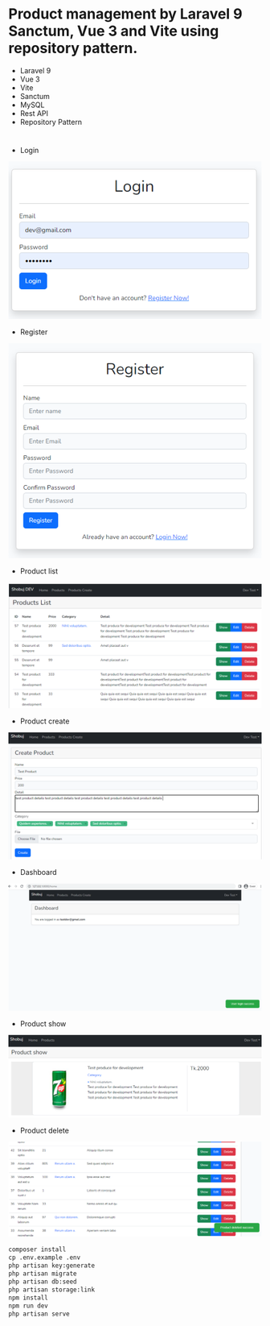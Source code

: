 # Product management by Laravel 9 Sanctum, Vue 3 and Vite using repository pattern.

- Laravel 9
- Vue 3
- Vite
- Sanctum
- MySQL
- Rest API
- Repository Pattern
#

- Login

![Screenshot](login.PNG)

- Register

![Screenshot](register.PNG)

- Product list

![Screenshot](list.PNG)

- Product create

![Screenshot](create.PNG)

- Dashboard

![Screenshot](dashboard.PNG)

- Product show

![Screenshot](show.PNG)

- Product delete

![Screenshot](delete.PNG)


```
composer install
cp .env.example .env
php artisan key:generate
php artisan migrate
php artisan db:seed
php artisan storage:link
npm install
npm run dev
php artisan serve
```
